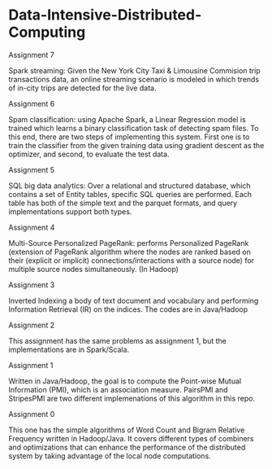 # Data-Intensive-Distributed-Computing
Assignment 7

Spark streaming: Given the New York City Taxi & Limousine Commision trip transactions data, an online streaming scenario is modeled in which trends of in-city trips are detected for the live data.

Assignment 6

Spam classification: using Apache Spark, a Linear Regression model is trained which learns a binary classification task of detecting spam files. To this end, there are two steps of implementing this system. First one is to train the classifier from the given training data using gradient descent as the optimizer, and second, to evaluate the test data.

Assignment 5

SQL big data analytics: Over a relational and structured database, which contains a set of Entity tables, specific SQL queries are performed. Each table has both of the simple text and the parquet formats, and query implementations support both types.

Assignment 4

Multi-Source Personalized PageRank: performs Personalized PageRank (extension of PageRank algorithm where the nodes are ranked based on their (explicit or implicit) connections/interactions with a source node) for multiple source nodes simultaneously. (In Hadoop)

Assignment 3

Inverted Indexing a body of text document and vocabulary and performing Information Retrieval (IR) on the indices. The codes are in Java/Hadoop

Assignment 2

This assignment has the same problems as assignment 1, but the implementations are in Spark/Scala.

Assignment 1

Written in Java/Hadoop, the goal is to compute the Point-wise Mutual Information (PMI), which is an association measure. PairsPMI and StripesPMI are two different implemenations of this algorithm in this repo.

Assignment 0

This one has the simple algorithms of Word Count and Bigram Relative Frequency written in Hadoop/Java. It covers different types of combiners and optimizations that can enhance the performance of the distributed system by taking advantage of the local node computations.
